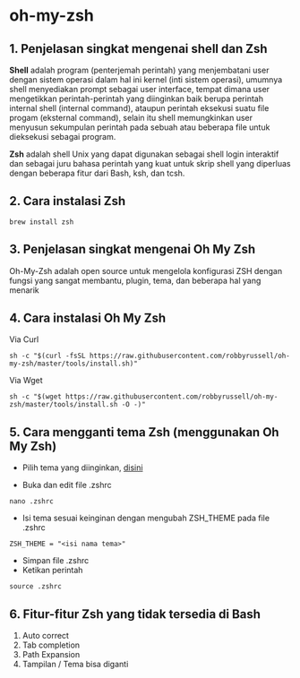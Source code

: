 # oh-my-zsh
## 1. Penjelasan singkat mengenai shell dan Zsh


**Shell** adalah program (penterjemah perintah) yang menjembatani user dengan sistem operasi dalam hal ini kernel (inti sistem operasi), umumnya shell menyediakan prompt sebagai user interface, tempat dimana user mengetikkan perintah-perintah yang diinginkan baik berupa perintah internal shell (internal command), ataupun perintah eksekusi suatu file progam (eksternal command), selain itu shell memungkinkan user menyusun sekumpulan perintah pada sebuah atau beberapa file untuk dieksekusi sebagai program.

**Zsh** adalah shell Unix yang dapat digunakan sebagai shell login interaktif dan sebagai juru bahasa perintah yang kuat untuk skrip shell yang diperluas dengan beberapa fitur dari Bash, ksh, dan tcsh.

## 2. Cara instalasi Zsh
`brew install zsh`

## 3. Penjelasan singkat mengenai Oh My Zsh
Oh-My-Zsh adalah open source untuk mengelola konfigurasi ZSH dengan fungsi yang sangat membantu, plugin, tema, dan beberapa hal yang menarik

## 4. Cara instalasi Oh My Zsh
Via Curl

`sh -c "$(curl -fsSL https://raw.githubusercontent.com/robbyrussell/oh-my-zsh/master/tools/install.sh)"`

Via Wget

`sh -c "$(wget https://raw.githubusercontent.com/robbyrussell/oh-my-zsh/master/tools/install.sh -O -)"`

## 5. Cara mengganti tema Zsh (menggunakan Oh My Zsh)
* Pilih tema yang diinginkan,
[ disini](https://github.com/robbyrussell/oh-my-zsh/wiki/themes)

* Buka dan edit file .zshrc

`nano .zshrc`

* Isi tema sesuai keinginan dengan mengubah ZSH_THEME pada file .zshrc

`ZSH_THEME = "<isi nama tema>"`

* Simpan file .zshrc
* Ketikan perintah 

`source .zshrc`

## 6. Fitur-fitur Zsh yang tidak tersedia di Bash
1. Auto correct
2. Tab completion
3. Path Expansion
4. Tampilan / Tema bisa diganti

